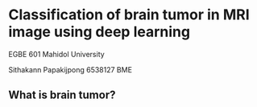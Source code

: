 # Classification of brain tumor in MRI image using deep learning
EGBE 601 Mahidol University

Sithakann Papakijpong 6538127 BME

## What is brain tumor?
